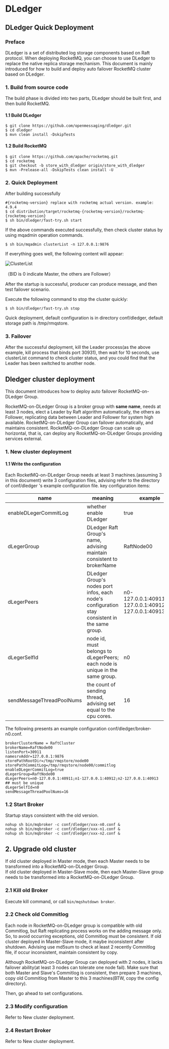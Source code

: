 # DLedger

## DLedger Quick Deployment

### Preface

DLedger is a set of distributed log storage components based on Raft protocol. When deploying RocketMQ, you can choose to use DLedger to replace the native replica storage mechanism. This document is mainly introduced for how to build and deploy auto failover RocketMQ cluster based on DLedger.

### 1. Build from source code

The build phase is divided into two parts, DLedger should be built first, and then build RocketMQ.

#### 1.1 Build DLedger

```shell
$ git clone https://github.com/openmessaging/dledger.git
$ cd dledger
$ mvn clean install -DskipTests
```

#### 1.2 Build RocketMQ

```shell
$ git clone https://github.com/apache/rocketmq.git
$ cd rocketmq
$ git checkout -b store_with_dledger origin/store_with_dledger
$ mvn -Prelease-all -DskipTests clean install -U
```

### 2. Quick Deployment

After building successfully

```shell
#{rocketmq-version} replace with rocketmq actual version. example: 4.9.4
$ cd distribution/target/rocketmq-{rocketmq-version}/rocketmq-{rocketmq-version}
$ sh bin/dledger/fast-try.sh start
```

If the above commands executed successfully, then check cluster status by using mqadmin operation commands.

```shell
$ sh bin/mqadmin clusterList -n 127.0.0.1:9876
```

If everything goes well, the following content will appear:

![ClusterList](https://img.alicdn.com/5476e8b07b923/TB11Z.ZyCzqK1RjSZFLXXcn2XXa)

（BID is 0 indicate Master, the others are Follower）

After the startup is successful, producer can produce message, and then test failover scenario.

Execute the following command to stop the cluster quickly:

```shell
$ sh bin/dledger/fast-try.sh stop
```

Quick deployment, default configuration is in directory conf/dledger, default storage path is /tmp/rmqstore.


### 3. Failover

After the successful deployment, kill the Leader process(as the above example, kill process that binds port 30931), then wait for 10 seconds, use clusterList command to check cluster status, and you could find that the Leader has been switched to another node.

## Dledger cluster deployment

This document introduces how to deploy auto failover RocketMQ-on-DLedger Group.

RocketMQ-on-DLedger Group is a broker group with **same name**, needs at least 3 nodes, elect a Leader by Raft algorithm automatically, the others as Follower, replicating data between Leader and Follower for system high available. 
RocketMQ-on-DLedger Group can failover automatically, and maintains consistent. 
RocketMQ-on-DLedger Group can scale up horizontal, that is, can deploy any RocketMQ-on-DLedger Groups providing services external.  

### 1. New cluster deployment

#### 1.1 Write the configuration

Each RocketMQ-on-DLedger Group needs at least 3 machines.(assuming 3 in this document) 
write 3 configuration files, advising refer to the directory of conf/dledger 's example configuration file. 
key configuration items:  

| name                      | meaning                                                      | example                                                  |
| ------------------------- | ------------------------------------------------------------ | -------------------------------------------------------- |
| enableDLegerCommitLog     | whether enable DLedger                                       | true                                                     |
| dLegerGroup               | DLedger Raft Group's name, advising maintain consistent to brokerName | RaftNode00                                               |
| dLegerPeers               | DLedger Group's nodes port infos, each node's configuration stay consistent in the same group. | n0-127.0.0.1:40911;n1-127.0.0.1:40912;n2-127.0.0.1:40913 |
| dLegerSelfId              | node id, must belongs to dLegerPeers; each node is unique in the same group. | n0                                                       |
| sendMessageThreadPoolNums | the count of sending thread, advising set equal to the cpu cores. | 16                                                       |

The following presents an example configuration conf/dledger/broker-n0.conf.  

```
brokerClusterName = RaftCluster
brokerName=RaftNode00
listenPort=30911
namesrvAddr=127.0.0.1:9876
storePathRootDir=/tmp/rmqstore/node00
storePathCommitLog=/tmp/rmqstore/node00/commitlog
enableDLegerCommitLog=true
dLegerGroup=RaftNode00
dLegerPeers=n0-127.0.0.1:40911;n1-127.0.0.1:40912;n2-127.0.0.1:40913
## must be unique
dLegerSelfId=n0
sendMessageThreadPoolNums=16
```

### 1.2 Start Broker

Startup stays consistent with the old version.

`nohup sh bin/mqbroker -c conf/dledger/xxx-n0.conf & `  
`nohup sh bin/mqbroker -c conf/dledger/xxx-n1.conf & `  
`nohup sh bin/mqbroker -c conf/dledger/xxx-n2.conf & `  


## 2. Upgrade old cluster

If old cluster deployed in Master mode, then each Master needs to be transformed into a RocketMQ-on-DLedger Group.  
If old cluster deployed in Master-Slave mode, then each Master-Slave group needs to be transformed into a RocketMQ-on-DLedger Group.

### 2.1 Kill old Broker

Execute kill command, or call `bin/mqshutdown broker`.

### 2.2 Check old Commitlog

Each node in RocketMQ-on-DLedger group is compatible with old Commitlog, but Raft replicating process works on the adding message only. So, to avoid occurring exceptions, old Commitlog must be consistent.
If old cluster deployed in Master-Slave mode, it maybe inconsistent after shutdown. Advising use md5sum to check at least 2 recently Commitlog file, if occur inconsistent, maintain consistent by copy.

Although RocketMQ-on-DLedger Group can deployed with 2 nodes, it lacks failover ability(at least 3 nodes can tolerate one node fail).
Make sure that both Master and Slave's Commitlog is consistent, then prepare 3 machines, copy old Commitlog from Master to this 3 machines(BTW, copy the config directory).

Then, go ahead to set configurations.

### 2.3 Modify configuration

Refer to New cluster deployment.

### 2.4 Restart Broker 

Refer to New cluster deployment.